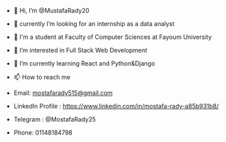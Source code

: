 - 👋 Hi, I’m @MustafaRady20
- 👀 currently I’m looking for an internship as a data analyst
- 💞️ I'm a student at Faculty of Computer Sciences at Fayoum University
- 👀 I’m interested in Full Stack Web Development 
- 🌱 I’m currently learning React and Python&Django

- 📫 How to reach me 
- Email: mostafarady515@gmail.com
- LinkedIn Profile : https://www.linkedin.com/in/mostafa-rady-a85b931b8/
- Telegram : @MostafaRady25
- Phone: 01148184798

<!---
MustafaRady20/MustafaRady20 is a ✨ special ✨ repository because its `README.md` (this file) appears on your GitHub profile.
You can click the Preview link to take a look at your changes.
--->
